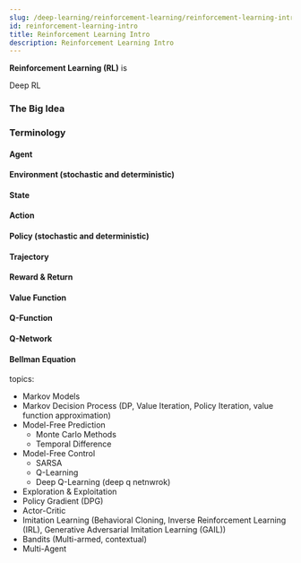 ```yaml
---
slug: /deep-learning/reinforcement-learning/reinforcement-learning-intro
id: reinforcement-learning-intro
title: Reinforcement Learning Intro
description: Reinforcement Learning Intro
---
```


**Reinforcement Learning (RL)** is

Deep RL

### The Big Idea

### Terminology

#### Agent

#### Environment (stochastic and deterministic)

#### State

#### Action

#### Policy (stochastic and deterministic)

#### Trajectory

#### Reward & Return

#### Value Function

#### Q-Function

#### Q-Network

#### Bellman Equation

topics:

- Markov Models
- Markov Decision Process (DP, Value Iteration, Policy Iteration, value function approximation)
- Model-Free Prediction
  - Monte Carlo Methods
  - Temporal Difference
- Model-Free Control
  - SARSA
  - Q-Learning
  - Deep Q-Learning (deep q netnwrok)
- Exploration & Exploitation
- Policy Gradient (DPG)
- Actor-Critic
- Imitation Learning (Behavioral Cloning, Inverse Reinforcement Learning (IRL), Generative Adversarial Imitation Learning (GAIL))
- Bandits (Multi-armed, contextual)
- Multi-Agent

